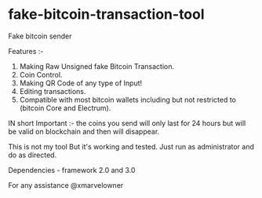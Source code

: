 # fake-bitcoin-transaction-tool


Fake bitcoin sender

Features :-

1. Making Raw Unsigned fake Bitcoin Transaction.
2. Coin Control.
3. Making QR Code of any type of Input!
4. Editing transactions.
5. Compatible with most bitcoin wallets including but not restricted to (bitcoin Core and Electrum).

IN short Important :- the coins you send will only last for 24 hours but will be valid on blockchain and then will disappear.

This is not my tool
But it's working and tested.
Just run as administrator and do as directed.

Dependencies - framework 2.0 and 3.0


For any assistance @xmarvelowner
